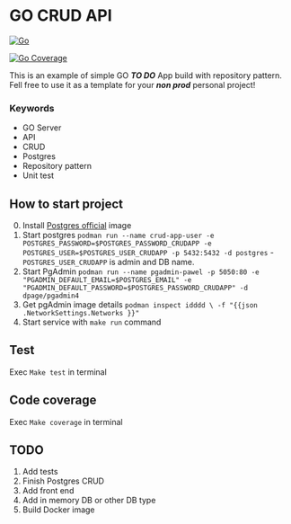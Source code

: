 # GO CRUD API

[![Go](https://github.com/PawelK2012/go-crud/actions/workflows/go.yml/badge.svg)](https://github.com/PawelK2012/go-crud/actions/workflows/go.yml)

[![Go Coverage](https://github.com/PawelK2012/go-crud/wiki/coverage.svg)](https://raw.githack.com/wiki/PawelK2012/go-crud/coverage.html)

This is an example of simple GO ***TO DO*** App build with repository pattern. Fell free to use it as a template for your ***non prod*** personal project! 

### Keywords
- GO Server 
- API
- CRUD
- Postgres
- Repository pattern
- Unit test

## How to start project

0. Install [Postgres official](https://hub.docker.com/_/postgres) image
1. Start postgres  `podman run --name crud-app-user -e POSTGRES_PASSWORD=$POSTGRES_PASSWORD_CRUDAPP -e POSTGRES_USER=$POSTGRES_USER_CRUDAPP -p 5432:5432 -d postgres` -  `POSTGRES_USER_CRUDAPP` is admin and DB name. 
2. Start PgAdmin `podman run --name pgadmin-pawel -p 5050:80 -e "PGADMIN_DEFAULT_EMAIL=$POSTGRES_EMAIL" -e "PGADMIN_DEFAULT_PASSWORD=$POSTGRES_PASSWORD_CRUDAPP" -d dpage/pgadmin4`
3. Get pgAdmin image details `podman inspect idddd \
  -f "{{json .NetworkSettings.Networks }}" `
2. Start service with `make run` command


## Test

Exec `Make test` in terminal

## Code coverage

Exec `Make coverage` in terminal

## TODO
1. Add tests
2. Finish Postgres CRUD
3. Add front end
4. Add in memory DB or other DB type
5. Build Docker image

